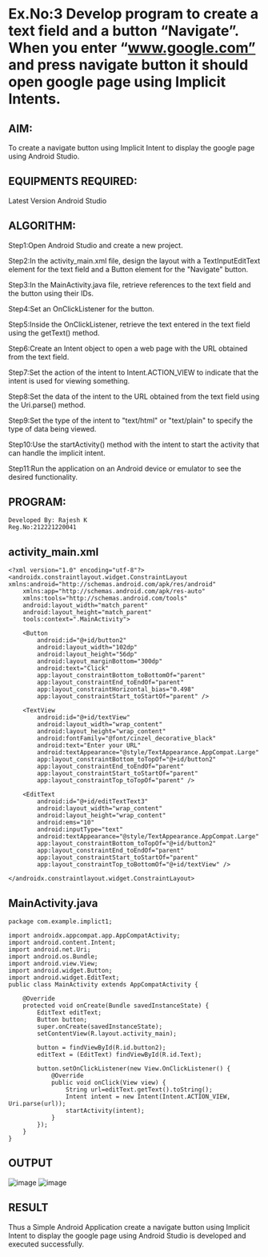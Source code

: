# Ex.No:3 Develop program to create a text field and a button “Navigate”. When you enter “www.google.com” and press navigate button it should open google page using Implicit Intents.


## AIM:

To create a navigate button using Implicit Intent to display the google page using Android Studio.

## EQUIPMENTS REQUIRED:

Latest Version Android Studio

## ALGORITHM:
Step1:Open Android Studio and create a new project.

Step2:In the activity_main.xml file, design the layout with a TextInputEditText element for the text field and a Button element for the "Navigate" button.

Step3:In the MainActivity.java file, retrieve references to the text field and the button using their IDs.

Step4:Set an OnClickListener for the button.

Step5:Inside the OnClickListener, retrieve the text entered in the text field using the getText() method.

Step6:Create an Intent object to open a web page with the URL obtained from the text field.

Step7:Set the action of the intent to Intent.ACTION_VIEW to indicate that the intent is used for viewing something.

Step8:Set the data of the intent to the URL obtained from the text field using the Uri.parse() method.

Step9:Set the type of the intent to "text/html" or "text/plain" to specify the type of data being viewed.

Step10:Use the startActivity() method with the intent to start the activity that can handle the implicit intent.

Step11:Run the application on an Android device or emulator to see the desired functionality.


## PROGRAM:
```
Developed By: Rajesh K
Reg.No:212221220041
```
## activity_main.xml
```
<?xml version="1.0" encoding="utf-8"?>
<androidx.constraintlayout.widget.ConstraintLayout xmlns:android="http://schemas.android.com/apk/res/android"
    xmlns:app="http://schemas.android.com/apk/res-auto"
    xmlns:tools="http://schemas.android.com/tools"
    android:layout_width="match_parent"
    android:layout_height="match_parent"
    tools:context=".MainActivity">

    <Button
        android:id="@+id/button2"
        android:layout_width="102dp"
        android:layout_height="56dp"
        android:layout_marginBottom="300dp"
        android:text="Click"
        app:layout_constraintBottom_toBottomOf="parent"
        app:layout_constraintEnd_toEndOf="parent"
        app:layout_constraintHorizontal_bias="0.498"
        app:layout_constraintStart_toStartOf="parent" />

    <TextView
        android:id="@+id/textView"
        android:layout_width="wrap_content"
        android:layout_height="wrap_content"
        android:fontFamily="@font/cinzel_decorative_black"
        android:text="Enter your URL"
        android:textAppearance="@style/TextAppearance.AppCompat.Large"
        app:layout_constraintBottom_toTopOf="@+id/button2"
        app:layout_constraintEnd_toEndOf="parent"
        app:layout_constraintStart_toStartOf="parent"
        app:layout_constraintTop_toTopOf="parent" />

    <EditText
        android:id="@+id/editTextText3"
        android:layout_width="wrap_content"
        android:layout_height="wrap_content"
        android:ems="10"
        android:inputType="text"
        android:textAppearance="@style/TextAppearance.AppCompat.Large"
        app:layout_constraintBottom_toTopOf="@+id/button2"
        app:layout_constraintEnd_toEndOf="parent"
        app:layout_constraintStart_toStartOf="parent"
        app:layout_constraintTop_toBottomOf="@+id/textView" />

</androidx.constraintlayout.widget.ConstraintLayout>
```
## MainActivity.java
```
package com.example.implict1;

import androidx.appcompat.app.AppCompatActivity;
import android.content.Intent;
import android.net.Uri;
import android.os.Bundle;
import android.view.View;
import android.widget.Button;
import android.widget.EditText;
public class MainActivity extends AppCompatActivity {

    @Override
    protected void onCreate(Bundle savedInstanceState) {
        EditText editText;
        Button button;
        super.onCreate(savedInstanceState);
        setContentView(R.layout.activity_main);

        button = findViewById(R.id.button2);
        editText = (EditText) findViewById(R.id.Text);

        button.setOnClickListener(new View.OnClickListener() {
            @Override
            public void onClick(View view) {
                String url=editText.getText().toString();
                Intent intent = new Intent(Intent.ACTION_VIEW, Uri.parse(url));
                startActivity(intent);
            }
        });
    }
}
```

## OUTPUT
![image](https://github.com/JaganSivakumaran/Implicitintent/assets/134905062/810e1d20-f2ed-41e4-92d8-17b14f6ad29f)
![image](https://github.com/JaganSivakumaran/Implicitintent/assets/134905062/71392dd0-7143-40e3-bb06-3d253a07fe07)





## RESULT
Thus a Simple Android Application create a navigate button using Implicit Intent to display the google page using Android Studio is developed and executed successfully.

